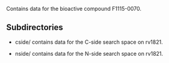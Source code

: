 Contains data for the bioactive compound F1115-0070.

## Subdirectories

- cside/ contains data for the C-side search space on rv1821.

- nside/ contains data for the N-side search space on rv1821.

